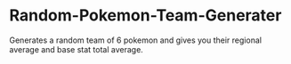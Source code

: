 # Random-Pokemon-Team-Generater
Generates a random team of 6 pokemon and gives you their regional average and base stat total average.
